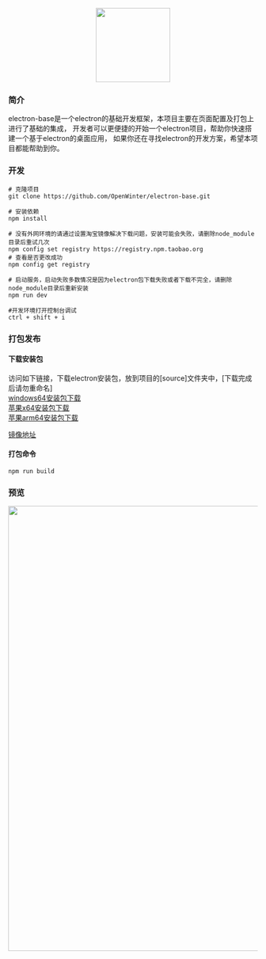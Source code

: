 <p align="center">
  <img width="150" src="https://img.uouzen.cn/2022-04-19/1650370670159RNW.png">
</p>

### 简介
electron-base是一个electron的基础开发框架，本项目主要在页面配置及打包上进行了基础的集成，
开发者可以更便捷的开始一个electron项目，帮助你快速搭建一个基于electron的桌面应用，
如果你还在寻找electron的开发方案，希望本项目都能帮助到你。

### 开发
```
# 克隆项目
git clone https://github.com/OpenWinter/electron-base.git

# 安装依赖
npm install

# 没有外网环境的请通过设置淘宝镜像解决下载问题，安装可能会失败，请删除node_module目录后重试几次
npm config set registry https://registry.npm.taobao.org
# 查看是否更改成功
npm config get registry

# 启动服务，启动失败多数情况是因为electron包下载失败或者下载不完全，请删除node_module目录后重新安装
npm run dev

#开发环境打开控制台调试
ctrl + shift + i
```

### 打包发布
#### 下载安装包
访问如下链接，下载electron安装包，放到项目的[source]文件夹中，[下载完成后请勿重命名] <br />
[windows64安装包下载](https://registry.npmmirror.com/-/binary/electron/15.0.0/electron-v15.0.0-win32-x64.zip) <br />
[苹果x64安装包下载](https://registry.npmmirror.com/-/binary/electron/15.0.0/electron-v15.0.0-darwin-x64.zip) <br />
[苹果arm64安装包下载](https://registry.npmmirror.com/-/binary/electron/15.0.0/electron-v15.0.0-darwin-arm64.zip) <br />

[镜像地址](https://registry.npmmirror.com/binary.html?path=electron/15.0.0/)

#### 打包命令
```
npm run build
```

### 预览
<p>
<img width="900px" src="https://img.uouzen.cn/2022-04-19/1650370897519HDw.jpg" />
</p>
